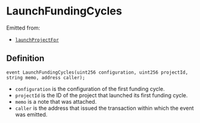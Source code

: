 # LaunchFundingCycles

Emitted from:

* [`launchProjectFor`](../write/launchfundingcyclesfor.md)

## Definition

```solidity
event LaunchFundingCycles(uint256 configuration, uint256 projectId, string memo, address caller);
```

* `configuration` is the configuration of the first funding cycle.
* `projectId` is the ID of the project that launched its first funding cycle.
* `memo` is a note that was attached.
* `caller` is the address that issued the transaction within which the event was emitted.
